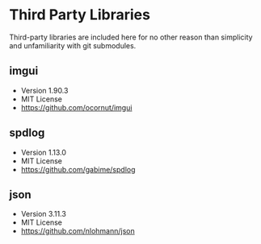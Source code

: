 # Third Party Libraries

Third-party libraries are included here for no other reason than simplicity and unfamiliarity with git submodules. 

## imgui
- Version 1.90.3
- MIT License
- https://github.com/ocornut/imgui

## spdlog
- Version 1.13.0
- MIT License
- https://github.com/gabime/spdlog

## json
- Version 3.11.3
- MIT License
- https://github.com/nlohmann/json